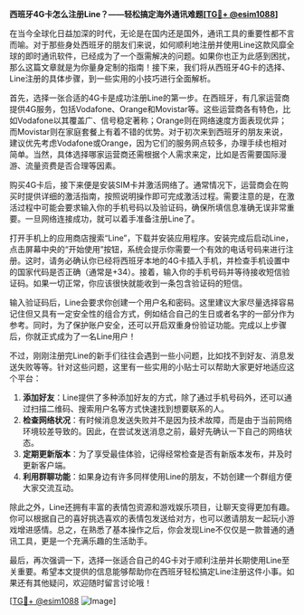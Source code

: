 **西班牙4G卡怎么注册Line？——轻松搞定海外通讯难题[[TG💪+ @esim1088](https://t.me/s/esim1088)]**

在当今全球化日益加深的时代，无论是在国内还是国外，通讯工具的重要性都不言而喻。对于那些身处西班牙的朋友们来说，如何顺利地注册并使用Line这款风靡全球的即时通讯软件，已经成为了一个亟需解决的问题。如果你也正为此感到困扰，那么这篇文章就是为你量身定制的指南！接下来，我们将从西班牙4G卡的选择、Line注册的具体步骤，到一些实用的小技巧进行全面解析。

首先，选择一张合适的4G卡是成功注册Line的第一步。在西班牙，有几家运营商提供4G服务，包括Vodafone、Orange和Movistar等。这些运营商各有特色，比如Vodafone以其覆盖广、信号稳定著称；Orange则在网络速度方面表现优异；而Movistar则在家庭套餐上有着不错的优势。对于初次来到西班牙的朋友来说，建议优先考虑Vodafone或Orange，因为它们的服务网点较多，办理手续也相对简单。当然，具体选择哪家运营商还需根据个人需求来定，比如是否需要国际漫游、流量资费是否合理等因素。

购买4G卡后，接下来便是安装SIM卡并激活网络了。通常情况下，运营商会在购买时提供详细的激活指南，按照说明操作即可完成激活过程。需要注意的是，在激活过程中可能会要求输入你的手机号码以及验证码，确保所填信息准确无误非常重要。一旦网络连接成功，就可以着手准备注册Line了。

打开手机上的应用商店搜索“Line”，下载并安装应用程序。安装完成后启动Line，点击屏幕中央的“开始使用”按钮，系统会提示你需要一个有效的电话号码来进行注册。这时，请务必确认你已经将西班牙本地的4G卡插入手机，并检查手机设置中的国家代码是否正确（通常是+34）。接着，输入你的手机号码并等待接收短信验证码。如果一切正常，你应该很快就能收到一条包含验证码的短信。

输入验证码后，Line会要求你创建一个用户名和密码。这里建议大家尽量选择容易记住但又具有一定安全性的组合方式，例如结合自己的生日或者名字的一部分作为参考。同时，为了保护账户安全，还可以开启双重身份验证功能。完成以上步骤后，你就正式成为了一名Line用户！

不过，刚刚注册完Line的新手们往往会遇到一些小问题，比如找不到好友、消息发送失败等等。针对这些问题，这里有一些实用的小贴士可以帮助大家更好地适应这个平台：

1. **添加好友**：Line提供了多种添加好友的方式，除了通过手机号码外，还可以通过扫描二维码、搜索用户名等方式快速找到想要联系的人。
2. **检查网络状况**：有时候消息发送失败并不是因为技术故障，而是由于当前网络环境较差导致的。因此，在尝试发送消息之前，最好先确认一下自己的网络状态。
3. **定期更新版本**：为了享受最佳体验，记得经常检查是否有新版本发布，并及时更新客户端。
4. **利用群聊功能**：如果身边有许多同样使用Line的朋友，不妨创建一个群组方便大家交流互动。

除此之外，Line还拥有丰富的表情包资源和游戏娱乐项目，让聊天变得更加有趣。你可以根据自己的喜好挑选喜欢的表情包发送给对方，也可以邀请朋友一起玩小游戏增进感情。总之，在熟悉了基本操作之后，你会发现Line不仅仅是一款普通的通讯工具，更是一个充满乐趣的生活助手。

最后，再次强调一下，选择一张适合自己的4G卡对于顺利注册并长期使用Line至关重要。希望本文提供的信息能够帮助你在西班牙轻松搞定Line注册这件小事。如果还有其他疑问，欢迎随时留言讨论哦！

[[TG💪+ @esim1088](https://t.me/s/esim1088) ![Image](https://i.postimg.cc/4NQfJmqS/Snipaste-2025-05-13-00-14-12.png)]